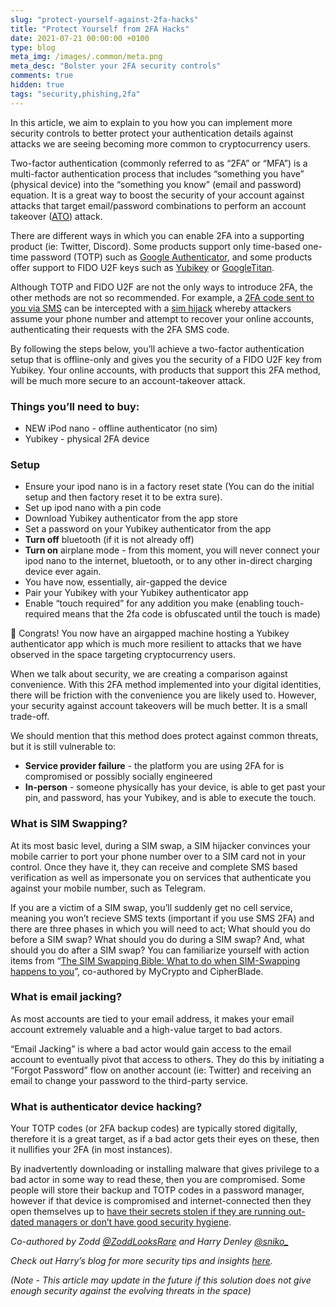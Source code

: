 ```yaml
---
slug: "protect-yourself-against-2fa-hacks"
title: "Protect Yourself from 2FA Hacks"
date: 2021-07-21 00:00:00 +0100
type: blog
meta_img: /images/.common/meta.png
meta_desc: "Bolster your 2FA security controls"
comments: true
hidden: true
tags: "security,phishing,2fa"
---
```


In this article, we aim to explain to you how you can implement more security controls to better protect your authentication details against attacks we are seeing becoming more common to cryptocurrency users.

Two-factor authentication (commonly referred to as “2FA” or “MFA”) is a multi-factor authentication process that includes “something you have” (physical device) into the “something you know” (email and password) equation. It is a great way to boost the security of your account against attacks that target email/password combinations to perform an account takeover ([ATO](https://en.wikipedia.org/wiki/Credit_card_fraud#Account_takeover)) attack.

There are different ways in which you can enable 2FA into a supporting product (ie: Twitter, Discord). Some products support only time-based one-time password (TOTP) such as [Google Authenticator](https://en.wikipedia.org/wiki/Google_Authenticator), and some products offer support to FIDO U2F keys such as [Yubikey](https://www.yubico.com/) or [GoogleTitan](https://cloud.google.com/titan-security-key).

Although TOTP and FIDO U2F are not the only ways to introduce 2FA, the other methods are not so recommended. For example, a [2FA code sent to you via SMS](https://www.theverge.com/2017/9/18/16328172/sms-two-factor-authentication-hack-password-bitcoin) can be intercepted with a [sim hijack](https://medium.com/mycrypto/what-to-do-when-sim-swapping-happens-to-you-1367f296ef4d) whereby attackers assume your phone number and attempt to recover your online accounts, authenticating their requests with the 2FA SMS code.

By following the steps below, you’ll achieve a two-factor authentication setup that is offline-only and gives you the security of a FIDO U2F key from Yubikey. Your online accounts, with products that support this 2FA method, will be much more secure to an account-takeover attack.

### Things you’ll need to buy:

* NEW iPod nano - offline authenticator (no sim)
* Yubikey - physical 2FA device


### Setup

* Ensure your ipod nano is in a factory reset state (You can do the initial setup and then factory reset it to be extra sure).
* Set up ipod nano with a pin code
* Download Yubikey authenticator from the app store
* Set a password on your Yubikey authenticator from the app
* **Turn off** bluetooth (if it is not already off)
* **Turn on** airplane mode - from this moment, you will never connect your ipod nano to the internet, bluetooth, or to any other in-direct charging device ever again.
* You have now, essentially, air-gapped the device
* Pair your Yubikey with your Yubikey authenticator app
* Enable “touch required” for any addition you make (enabling touch-required means that the 2fa code is obfuscated until the touch is made)

🎉 Congrats! You now have an airgapped machine hosting a Yubikey authenticator app which is much more resilient to attacks that we have observed in the space targeting cryptocurrency users.


When we talk about security, we are creating a comparison against convenience. With this 2FA method implemented into your digital identities, there will be friction with the convenience you are likely used to. However, your security against account takeovers will be much better. It is a small trade-off.

We should mention that this method does protect against common threats, but it is still vulnerable to:
* **Service provider failure** - the platform you are using 2FA for is compromised or possibly socially engineered
* **In-person** - someone physically has your device, is able to get past your pin, and password, has your Yubikey, and is able to execute the touch. 

### What is SIM Swapping?
At its most basic level, during a SIM swap, a SIM hijacker convinces your mobile carrier to port your phone number over to a SIM card not in your control. Once they have it, they can receive and complete SMS based verification as well as impersonate you on services that authenticate you against your mobile number, such as Telegram.

If you are a victim of a SIM swap, you’ll suddenly get no cell service, meaning you won’t recieve SMS texts (important if you use SMS 2FA) and there are three phases in which you will need to act; What should you do before a SIM swap? What should you do during a SIM swap? And, what should you do after a SIM swap? You can familiarize yourself with action items from “[The SIM Swapping Bible: What to do when SIM-Swapping happens to you](https://medium.com/mycrypto/what-to-do-when-sim-swapping-happens-to-you-1367f296ef4d)”, co-authored by MyCrypto and CipherBlade.

### What is email jacking?
As most accounts are tied to your email address, it makes your email account extremely valuable and a high-value target to bad actors.

“Email Jacking” is where a bad actor would gain access to the email account to eventually pivot that access to others. They do this by initiating a “Forgot Password” flow on another account (ie: Twitter) and receiving an email to change your password to the third-party service.

### What is authenticator device hacking?
Your TOTP codes (or 2FA backup codes) are typically stored digitally, therefore it is a great target, as if a bad actor gets their eyes on these, then it nullifies your 2FA (in most instances).
 
By inadvertently downloading or installing malware that gives privilege to a bad actor in some way to read these, then you are compromised. Some people will store their backup and TOTP codes in a password manager, however if that device is compromised and internet-connected then they open themselves up to [have their secrets stolen if they are running out-dated managers or don’t have good security hygiene](https://www.welivesecurity.com/2020/03/19/security-flaws-found-in-popular-password-managers/).



*Co-authored by Zodd [@ZoddLooksRare](https://twitter.com/ZoddLooksRare) and Harry Denley [@sniko_](https://twitter.com/sniko_)*

*Check out Harry’s blog for more security tips and insights [here](https://harrydenley.com/).*

*(Note - This article may update in the future if this solution does not give enough security against the evolving threats in the space)*